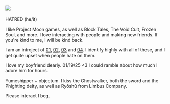  #  ![](https://static.wikia.nocookie.net/block-tales/images/7/70/Dreamworldbanner.png/revision/latest?cb=20241030033945) 
   
   HATRED (he/it)         
   
I like Project Moon games, as well as Block Tales, The Void Cult, Frozen Soul, and more. I love interacting with people and making new friends. If you're kind to me, I will be kind back.

I am an introject of [01](https://block-tales.fandom.com/wiki/Hatred), [02](https://roblox.fandom.com/wiki/Player:Builderman), [03](https://mythcommunity.miraheze.org/wiki/Noli) and [04](https://phighting.wiki/The_Broker). I identify highly with all of these, and I get quite upset when people hate on them.

I love my boyfriend dearly. 01/19/25 <3 I could ramble about how much I adore him for hours.

Yumeshipper + objectum. I kiss the Ghostwalker, both the sword and the Phighting deity, as well as Ryōshū from Limbus Company.

Please interact I beg.
